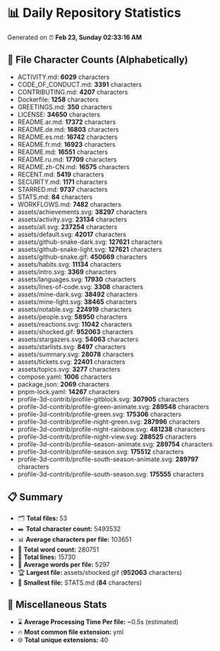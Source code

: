 # 📊 Daily Repository Statistics
Generated on ⏰ **Feb 23, Sunday 02:33:16 AM**

## 📂 File Character Counts (Alphabetically)
- ACTIVITY.md: **6029** characters
- CODE_OF_CONDUCT.md: **3391** characters
- CONTRIBUTING.md: **4207** characters
- Dockerfile: **1258** characters
- GREETINGS.md: **350** characters
- LICENSE: **34650** characters
- README.ar.md: **17372** characters
- README.de.md: **16803** characters
- README.es.md: **16742** characters
- README.fr.md: **16923** characters
- README.md: **16551** characters
- README.ru.md: **17709** characters
- README.zh-CN.md: **16575** characters
- RECENT.md: **5419** characters
- SECURITY.md: **1171** characters
- STARRED.md: **9737** characters
- STATS.md: **84** characters
- WORKFLOWS.md: **7482** characters
- assets/achievements.svg: **38297** characters
- assets/activity.svg: **23134** characters
- assets/all.svg: **237254** characters
- assets/default.svg: **42017** characters
- assets/github-snake-dark.svg: **127621** characters
- assets/github-snake-light.svg: **127621** characters
- assets/github-snake.gif: **450669** characters
- assets/habits.svg: **11134** characters
- assets/intro.svg: **3369** characters
- assets/languages.svg: **17930** characters
- assets/lines-of-code.svg: **3308** characters
- assets/mine-dark.svg: **38492** characters
- assets/mine-light.svg: **38465** characters
- assets/notable.svg: **224919** characters
- assets/people.svg: **58950** characters
- assets/reactions.svg: **11042** characters
- assets/shocked.gif: **952063** characters
- assets/stargazers.svg: **54063** characters
- assets/starlists.svg: **8497** characters
- assets/summary.svg: **28078** characters
- assets/tickets.svg: **22401** characters
- assets/topics.svg: **3277** characters
- compose.yaml: **1006** characters
- package.json: **2069** characters
- pnpm-lock.yaml: **14267** characters
- profile-3d-contrib/profile-gitblock.svg: **307905** characters
- profile-3d-contrib/profile-green-animate.svg: **289548** characters
- profile-3d-contrib/profile-green.svg: **175306** characters
- profile-3d-contrib/profile-night-green.svg: **287996** characters
- profile-3d-contrib/profile-night-rainbow.svg: **481238** characters
- profile-3d-contrib/profile-night-view.svg: **288525** characters
- profile-3d-contrib/profile-season-animate.svg: **289754** characters
- profile-3d-contrib/profile-season.svg: **175512** characters
- profile-3d-contrib/profile-south-season-animate.svg: **289797** characters
- profile-3d-contrib/profile-south-season.svg: **175555** characters

## 📋 Summary
- 🗂️ **Total files:** 53
- ✒️ **Total character count:** 5493532
- 📊 **Average characters per file:** 103651
- 📝 **Total word count:** 280751
- 🧾 **Total lines:** 15730
- 📐 **Average words per file:** 5297
- 🏆 **Largest file:** assets/shocked.gif (**952063** characters)
- 🥉 **Smallest file:** STATS.md (**84** characters)

## 🌟 Miscellaneous Stats
- ⌛ **Average Processing Time Per file:** ~0.5s (estimated)
- 🔥 **Most common file extension:** yml
- 🌐 **Total unique extensions:** 40

